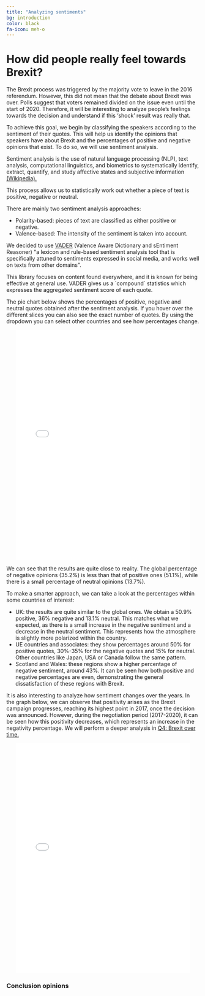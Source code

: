 ```yaml
---
title: "Analyzing sentiments"
bg: introduction
color: black
fa-icon: meh-o
---
```


# How did people really feel towards Brexit? 

The Brexit process was triggered by the majority vote to leave in the 2016 referendum. However, this did not mean that the debate about Brexit was over. Polls suggest that voters remained divided on the issue even until the start of 2020. Therefore, it will be interesting to analyze people’s feelings towards the decision and understand if this ‘shock’ result was really that. 

To achieve this goal, we begin by classifying the speakers according to the sentiment of their quotes. This will help us identify the opinions that speakers have about Brexit and the percentages of positive and negative opinions that exist. To do so, we will use sentiment analysis. 

<div class="note">
  <p>Sentiment analysis is the use of natural language processing (NLP), text analysis, computational linguistics, and biometrics to systematically identify, extract, quantify, and study affective states and subjective information
    <a href="https://en.wikipedia.org/wiki/Sentiment_analysis">(Wikipedia).</a>
  </p>
  <p>This process allows us to statistically work out whether a piece of text is positive, negative or neutral. 
  </p>
  <p>There are mainly two sentiment analysis approaches: </p>
  <ul>
    <li>Polarity-based: pieces of text are classified as either positive or negative. </li>
    <li>Valence-based: The intensity of the sentiment is taken into account.</li>
  </ul>  
  <p>We decided to use 
    <a href="http://comp.social.gatech.edu/papers/icwsm14.vader.hutto.pdf">VADER</a> 
    (Valence Aware Dictionary and sEntiment Reasoner) "a lexicon and rule-based sentiment analysis tool that is specifically attuned to sentiments expressed in social media, and works well on texts from other domains". 
  </p>
  <p>This library focuses on content found everywhere, and it is known for being effective at general use. VADER gives us a `compound` statistics which expresses the aggregated sentiment score of each quote.</p>
</div>

The pie chart below shows the percentages of positive, negative and neutral quotes obtained after the sentiment analysis. If you hover over the different slices you can also see the exact number of quotes. By using the dropdown you can select other countries and see how percentages change. 
<p align="center">
  <iframe style="margin:auto;display:block;" src="assets/fig_speaker_countries.html" width="90%" height="600" frameborder="0" style="border:0" allowfullscreen></iframe>
</p>

We can see that the results are quite close to reality. The global percentage of negative opinions (35.2%) is less than that of positive ones (51.1%), while there is a small percentage of neutral opinions (13.7%).

To make a smarter approach, we can take a look at the percentages within some countries of interest: 
- UK: the results are quite similar to the global ones. We obtain a 50.9% positive, 36% negative and 13.1% neutral. This matches what we expected, as there is a small increase in the negative sentiment and a decrease in the neutral sentiment. This represents how the atmosphere is slightly more polarized within the country.
- UE countries and associates: they show percentages around 50% for positive quotes, 30%-35% for the negative quotes and 15% for neutral. Other countries like Japan, USA or Canada follow the same pattern. 
- Scotland and Wales: these regions  show a higher percentage of negative sentiment, around 43%. It can be seen how both positive and negative percentages are even, demonstrating the general dissatisfaction of these regions with Brexit.

It is also interesting to analyze how sentiment changes over the years. In the graph below, we can observe that positivity arises as the Brexit campaign progresses, reaching its highest point in 2017, once the decision was announced. However, during the negotiation period (2017-2020), it can be seen how this positivity decreases, which represents an increase in the negativity percentage. We will perform a deeper analysis in <a href="https://kava-project.github.io/#q4">Q4: Brexit over time.</a> 

<p align="center">
  <iframe style="margin:auto;display:block;" src="assets/fig_sentiment_years.html" width="90%" height="600" frameborder="0" style="border:0" allowfullscreen></iframe>
</p>

### Conclusion opinions

